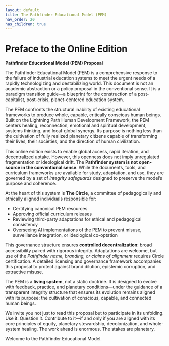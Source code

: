 ```yaml
---
layout: default
title: The Pathfinder Educational Model (PEM)
nav_order: 20
has_children: true
---
```


# Preface to the Online Edition  
**Pathfinder Educational Model (PEM) Proposal**

The Pathfinder Educational Model (PEM) is a comprehensive response to the failure of industrial education systems to meet the urgent needs of a rapidly technologizing and destabilizing world. This document is not an academic abstraction or a policy proposal in the conventional sense. It is a paradigm transition guide—a blueprint for the construction of a post-capitalist, post-crisis, planet-centered education system.

The PEM confronts the structural inability of existing educational frameworks to produce whole, capable, critically conscious human beings. Built on the Lightning Path Human Development Framework, the PEM centers healing, reconnection, emotional and spiritual development, systems thinking, and local-global synergy. Its purpose is nothing less than the cultivation of fully realized planetary citizens capable of transforming their lives, their societies, and the direction of human civilization.

This online edition exists to enable global access, rapid iteration, and decentralized uptake. However, this openness does not imply unregulated fragmentation or ideological drift. The **Pathfinder system is not open-source in the conventional sense**. While the documents, tools, and curriculum frameworks are available for study, adaptation, and use, they are governed by a set of *integrity safeguards* designed to preserve the model’s purpose and coherence.

At the heart of this system is **The Circle**, a committee of pedagogically and ethically aligned individuals responsible for:
- Certifying canonical PEM resources
- Approving official curriculum releases
- Reviewing third-party adaptations for ethical and pedagogical consistency
- Overseeing AI implementations of the PEM to prevent misuse, surveillance integration, or ideological co-optation

This governance structure ensures **controlled decentralization**: broad accessibility paired with rigorous integrity. Adaptations are welcome, but use of the *Pathfinder name, branding, or claims of alignment* requires Circle certification. A detailed licensing and governance framework accompanies this proposal to protect against brand dilution, epistemic corruption, and extractive misuse.

The PEM is a **living system**, not a static doctrine. It is designed to evolve with feedback, practice, and planetary conditions—under the guidance of a transparent integrity structure that ensures its evolution remains aligned with its purpose: the cultivation of conscious, capable, and connected human beings.

We invite you not just to read this proposal but to participate in its unfolding. Use it. Question it. Contribute to it—if and only if you are aligned with its core principles of equity, planetary stewardship, decolonization, and whole-system healing. The work ahead is enormous. The stakes are planetary.

Welcome to the Pathfinder Educational Model.

